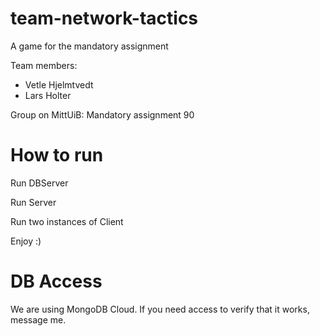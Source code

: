 # team-network-tactics
A game for the mandatory assignment

Team members:
- Vetle Hjelmtvedt
- Lars Holter

Group on MittUiB:  Mandatory assignment 90

# How to run
Run DBServer

Run Server

Run two instances of Client

Enjoy :)

# DB Access
We are using MongoDB Cloud. If you need access to verify that it works, message me.
